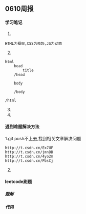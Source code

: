 ## 0610周报

#### 学习笔记

1.

```
HTML为框架,CSS为修饰,JS为动态
```

2.

```
html
 	head
  		title
 	/head
 	
 	body
 	
 	/body
 	
/html
```

3.

4.

#### 遇到难题解决方法

1.git push不上去,找到相关文章解决问题

```
http://t.csdn.cn/Ex7UF
http://t.csdn.cn/jmnDD
http://t.csdn.cn/4yo2m
http://t.csdn.cn/PbsCj
```

2.

#### leetcode刷题

##### 题解

##### 代码

```

```



